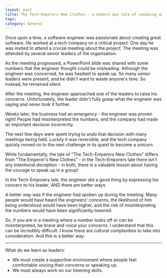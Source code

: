 ```yaml
---
layout: post
title: The Tech-Emporers New Clothes - a modern day tale of speaking up
tags: 
category: General
---
```


Once upon a time, a software engineer was passionate about creating great software. He worked at a tech company on a critical project. One day he was invited to attend a crucial meeting about the project. The meeting was attended by several senior leaders of the organisation. 

As the meeting progressed, a PowerPoint slide was shared with some numbers that the engineer thought could be misleading. Although the engineer was concerned, he was hesitant to speak up. So many senior leaders were present, and he didn't want to waste anyone's time. So instead, he remained silent. 

After the meeting, the engineer approached one of the leaders to raise his concerns. Unfortunately, the leader didn't fully grasp what the engineer was saying and never took it further.

Weeks later, the business had an emergency - the engineer was proven right! People had misinterpreted the numbers, and the company had made an important decision incorrectly. 

The next few days were spent trying to undo that decision with many meetings being held. Luckily it was reversible, and the tech company quickly moved on to the next challenge in its quest to become a unicorn.

While fundamentally, the tale of "The Tech-Emperors New Clothes" differs from "The Emperor's New Clothes" - in the Tech-Emporers tale there isn't any intentional deception - in both, there is a valuable lesson about having the courage to speak up in a group!

In the Tech-Emporers tale, the engineer did a good thing by expressing his concern to his leader, AND there are better ways.

A better way was if the engineer had spoken up during the meeting. Many people would have heard the engineers' concerns, the likelihood of him being understood would have been higher, and the risk of misinterpreting the numbers would have been significantly lowered. 

So, if you are in a meeting where a number looks off or can be misinterpreted, be brave and voice your concerns. I understand that this can be incredibly difficult. I know there are cultural complexities to take into consideration. And this is a better way.

------
What do we learn as leaders:
* We must create a supportive environment where people feel comfortable voicing their concerns or speaking up.  
* We must always work on our listening skills.  


